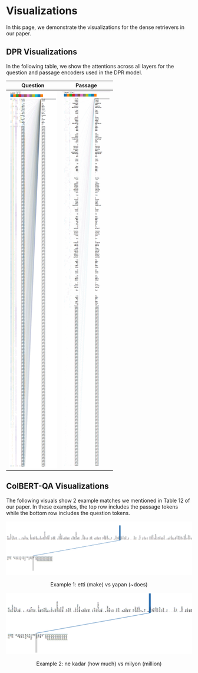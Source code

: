 # Visualizations

In this page, we demonstrate the visualizations for the dense retrievers in our paper.

## DPR Visualizations

In the following table, we show the attentions across all layers for the question and passage encoders used in the DPR model.

Question | Passage
--- | ---
![](https://github.com/boun-tabi/SQuAD-TR/blob/622e9e722230f505cdf468f9d947375e6491a960/visualizations/DPR_Visualization_Question.gif) | ![](https://github.com/boun-tabi/SQuAD-TR/blob/622e9e722230f505cdf468f9d947375e6491a960/visualizations/DPR_Visualization_Passage.gif)

## ColBERT-QA Visualizations

The following visuals show 2 example matches we mentioned in Table 12 of our paper.  In these examples, the top row includes the passage tokens while the bottom row includes the question tokens.


![](https://github.com/boun-tabi/SQuAD-TR/blob/b2a3f08486ccdf5505861f323ea3ea59bbb392e3/visualizations/colbert-qa-visualization-portrait-1.png) 
<div align="center">Example 1: etti (make) vs yapan (~does)</div>

![](https://github.com/boun-tabi/SQuAD-TR/blob/b2a3f08486ccdf5505861f323ea3ea59bbb392e3/visualizations/colbert-qa-visualization-portrait-2.png)
<div align="center">Example 2: ne kadar (how much) vs milyon (million)</div>
